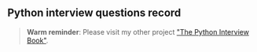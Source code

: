 ## Python interview questions record

> **Warm reminder**: Please visit my other project ["The Python Interview Book"](https://github.com/jackfrued/Python-Interview-Bible).